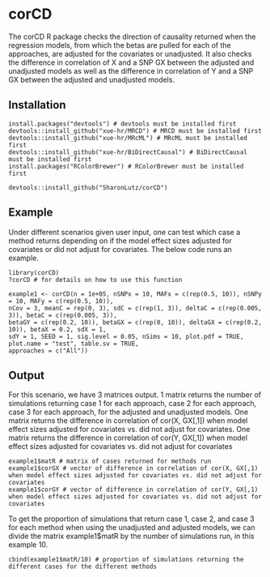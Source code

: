 # corCD

The corCD R package checks the direction of causality returned when the regression models, from which the betas are pulled for each of the approaches, are adjusted for the covariates or unadjusted. It also checks the difference in correlation of X and a SNP GX between the adjusted and unadjusted models as well as the difference in correlation of Y and a SNP GX between the adjusted and unadjusted models.

## Installation
```
install.packages("devtools") # devtools must be installed first
devtools::install_github("xue-hr/MRCD") # MRCD must be installed first
devtools::install_github("xue-hr/MRcML") # MRcML must be installed first
devtools::install_github("xue-hr/BiDirectCausal") # BiDirectCausal must be installed first
install.packages("RColorBrewer") # RColorBrewer must be installed first

devtools::install_github("SharonLutz/corCD")
```

## Example
Under different scenarios given user input, one can test which case a method returns depending on if the model effect sizes adjusted for covariates or did not adjust for covariates. The below code runs an example.

```
library(corCD)
?corCD # for details on how to use this function

example1 <- corCD(n = 1e+05, nSNPx = 10, MAFx = c(rep(0.5, 10)), nSNPy = 10, MAFy = c(rep(0.5, 10)),
nCov = 3, meanC = rep(0, 3), sdC = c(rep(1, 3)), deltaC = c(rep(0.005, 3)), betaC = c(rep(0.005, 3)),
betaGY = c(rep(0.2, 10)), betaGX = c(rep(0, 10)), deltaGX = c(rep(0.2, 10)), betaX = 0.2, sdX = 1,
sdY = 1, SEED = 1, sig.level = 0.05, nSims = 10, plot.pdf = TRUE, plot.name = "test", table.sv = TRUE,
approaches = c("All")) 
```

## Output
For this scenario, we have 3 matrices output. 1 matrix returns the number of simulations returning case 1 for each approach, case 2 for each approach, case 3 for each approach, for the adjusted and unadjusted models. One matrix returns the difference in correlation of cor(X, GX[,1]) when model effect sizes adjusted for covariates vs. did not adjust for covariates. One matrix returns the difference in correlation of cor(Y, GX[,1]) when model effect sizes adjusted for covariates vs. did not adjust for covariates

```
example1$matR # matrix of cases returned for methods run
example1$corGX # vector of difference in correlation of cor(X, GX[,1) when model effect sizes adjusted for covariates vs. did not adjust for covariates
example1$corGY # vector of difference in correlation of cor(Y, GX[,1) when model effect sizes adjusted for covariates vs. did not adjust for covariates
```

To get the proportion of simulations that return case 1, case 2, and case 3 for each method when using the unadjusted and adjusted models, we can divide the matrix example1$matR by the number of simulations run, in this example 10.

```
cbind(example1$matR/10) # proportion of simulations returning the different cases for the different methods
```    



